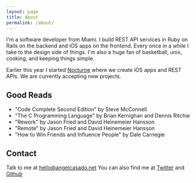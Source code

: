 ```yaml
---
layout: page
title: About
permalink: /about/
---
```


I'm a software developer from Miami. I build REST API services in Ruby on Rails on the backend and iOS apps on the frontend. Every once in a while I take to the design side of things. I'm also a huge fan of basketball, unix, cooking, and keeping things simple.

Earlier this year I started [Nocturne](http://nocturne.digital) where we create iOS apps and REST APIs. <span class="green-color">We are currently accepting new projects.</span>

## Good Reads
- "Code Complete Second Edition" by Steve McConnell
- "The C Programming Language" by Brian Kernighan and Dennis Ritchie
- "Rework" by Jason Fried and David Heinemeier Hansson
- "Remote" by Jason Fried and David Heinemeier Hansson
- "How to Win Friends and Influence People" by Dale Carnegie


## Contact
Talk to me at [hello@angelcasado.net](mailto:hello@angelcasado.net)
You can also find me at [Twitter](https://twitter.com/angelcasado) and [Github](https://github.com/angelcasado)
